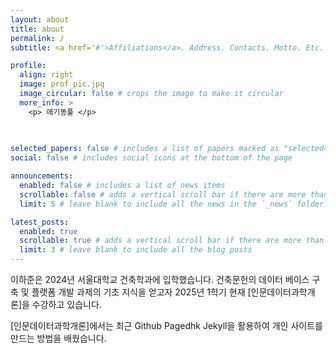 ```yaml
---
layout: about
title: about
permalink: /
subtitle: <a href='#'>Affiliations</a>. Address. Contacts. Motto. Etc.

profile:
  align: right
  image: prof_pic.jpg
  image_circular: false # crops the image to make it circular
  more_info: >
    <p> 애기똥풀 </p>
   
   

selected_papers: false # includes a list of papers marked as "selected={true}"
social: false # includes social icons at the bottom of the page

announcements:
  enabled: false # includes a list of news items
  scrollable: false # adds a vertical scroll bar if there are more than 3 news items
  limit: 5 # leave blank to include all the news in the `_news` folder

latest_posts:
  enabled: true
  scrollable: true # adds a vertical scroll bar if there are more than 3 new posts items
  limit: 3 # leave blank to include all the blog posts
---
```


이하준은 2024년 서울대학교 건축학과에 입학했습니다. 건축문헌의 데이터 베이스 구축 및 플랫폼 개발 과제의 기초 지식을 얻고자 2025년 1학기 현재 [인문데이터과학개론]을 수강하고 있습니다.

[인문데이터과학개론]에서는 최근 Github Pagedhk Jekyll을 활용하여 개인 사이트를 만드는 방법을 배웠습니다.
